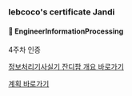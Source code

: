 ### lebcoco's certificate Jandi

#### :bookmark_tabs: EngineerInformationProcessing



4주차 인증



[정보처리기사실기 잔디팜 개요 바로가기]()

[계획 바로가기]()



